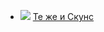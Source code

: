 * ![](/books/detective/Елена%20Милкова/Те%20же%20и%20Скунс.jpg) [Те же и Скунс](/books/detective/Елена%20Милкова/Те%20же%20и%20Скунс)